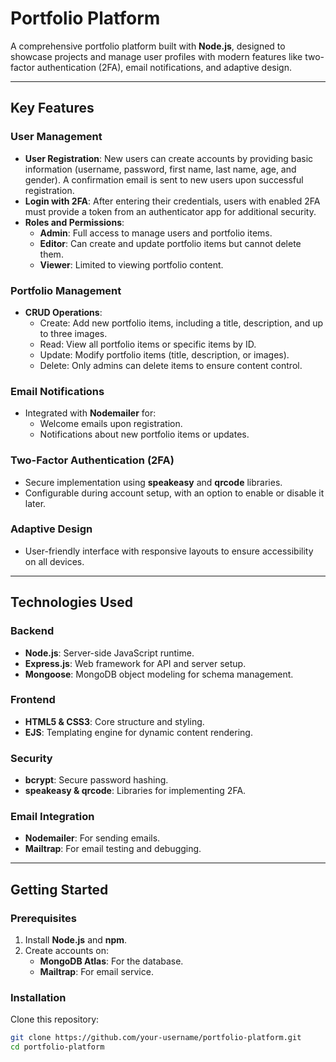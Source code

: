 # Portfolio Platform

A comprehensive portfolio platform built with **Node.js**, designed to showcase projects and manage user profiles with modern features like two-factor authentication (2FA), email notifications, and adaptive design.

---

## Key Features

### User Management
- **User Registration**: New users can create accounts by providing basic information (username, password, first name, last name, age, and gender). A confirmation email is sent to new users upon successful registration.
- **Login with 2FA**: After entering their credentials, users with enabled 2FA must provide a token from an authenticator app for additional security.
- **Roles and Permissions**:
  - **Admin**: Full access to manage users and portfolio items.
  - **Editor**: Can create and update portfolio items but cannot delete them.
  - **Viewer**: Limited to viewing portfolio content.

### Portfolio Management
- **CRUD Operations**:
  - Create: Add new portfolio items, including a title, description, and up to three images.
  - Read: View all portfolio items or specific items by ID.
  - Update: Modify portfolio items (title, description, or images).
  - Delete: Only admins can delete items to ensure content control.

### Email Notifications
- Integrated with **Nodemailer** for:
  - Welcome emails upon registration.
  - Notifications about new portfolio items or updates.

### Two-Factor Authentication (2FA)
- Secure implementation using **speakeasy** and **qrcode** libraries.
- Configurable during account setup, with an option to enable or disable it later.

### Adaptive Design
- User-friendly interface with responsive layouts to ensure accessibility on all devices.

---

## Technologies Used

### Backend
- **Node.js**: Server-side JavaScript runtime.
- **Express.js**: Web framework for API and server setup.
- **Mongoose**: MongoDB object modeling for schema management.

### Frontend
- **HTML5 & CSS3**: Core structure and styling.
- **EJS**: Templating engine for dynamic content rendering.

### Security
- **bcrypt**: Secure password hashing.
- **speakeasy & qrcode**: Libraries for implementing 2FA.

### Email Integration
- **Nodemailer**: For sending emails.
- **Mailtrap**: For email testing and debugging.

---

## Getting Started

### Prerequisites
1. Install **Node.js** and **npm**.
2. Create accounts on:
   - **MongoDB Atlas**: For the database.
   - **Mailtrap**: For email service.

### Installation
   Clone this repository:
   ```bash
   git clone https://github.com/your-username/portfolio-platform.git
   cd portfolio-platform
